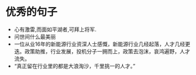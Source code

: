 # 优秀的句子
- 心有激雷,而面如平湖者,可拜上将军.
- 问世间什么最美丽
- 一位从业16年的新能源行业资深人士感慨，新能源行业几经起落，人才几经更迭。政策助推，行业发展，投机分子一拥而上，政策去泡沫，哀鸿遍野，人才流失。
- “真正留在行业里的都是大浪淘沙，千里挑一的人才。”